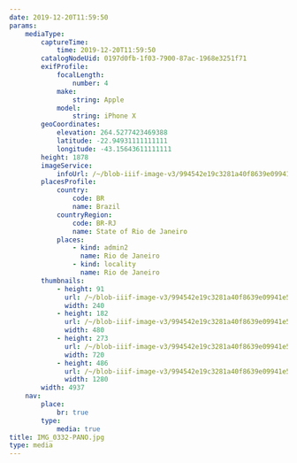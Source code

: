 ```yaml
---
date: 2019-12-20T11:59:50
params:
    mediaType:
        captureTime:
            time: 2019-12-20T11:59:50
        catalogNodeUid: 0197d0fb-1f03-7900-87ac-1968e3251f71
        exifProfile:
            focalLength:
                number: 4
            make:
                string: Apple
            model:
                string: iPhone X
        geoCoordinates:
            elevation: 264.5277423469388
            latitude: -22.94931111111111
            longitude: -43.15643611111111
        height: 1878
        imageService:
            infoUrl: /~/blob-iiif-image-v3/994542e19c3281a40f8639e09941e5b6e4c228c6fc3fcebf7190dd39acd43d62/info.json
        placesProfile:
            country:
                code: BR
                name: Brazil
            countryRegion:
                code: BR-RJ
                name: State of Rio de Janeiro
            places:
                - kind: admin2
                  name: Rio de Janeiro
                - kind: locality
                  name: Rio de Janeiro
        thumbnails:
            - height: 91
              url: /~/blob-iiif-image-v3/994542e19c3281a40f8639e09941e5b6e4c228c6fc3fcebf7190dd39acd43d62/full/240%2C91/0/default.jpg
              width: 240
            - height: 182
              url: /~/blob-iiif-image-v3/994542e19c3281a40f8639e09941e5b6e4c228c6fc3fcebf7190dd39acd43d62/full/480%2C182/0/default.jpg
              width: 480
            - height: 273
              url: /~/blob-iiif-image-v3/994542e19c3281a40f8639e09941e5b6e4c228c6fc3fcebf7190dd39acd43d62/full/720%2C273/0/default.jpg
              width: 720
            - height: 486
              url: /~/blob-iiif-image-v3/994542e19c3281a40f8639e09941e5b6e4c228c6fc3fcebf7190dd39acd43d62/full/1280%2C486/0/default.jpg
              width: 1280
        width: 4937
    nav:
        place:
            br: true
        type:
            media: true
title: IMG_0332-PANO.jpg
type: media
---
```

